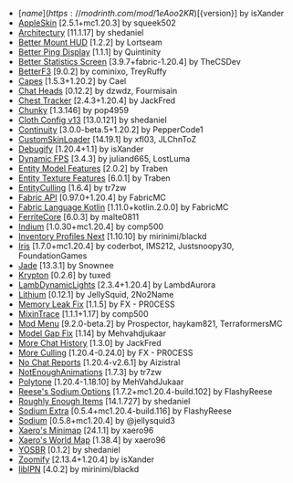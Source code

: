 - [${name}](https://modrinth.com/mod/1eAoo2KR) [${version}] by isXander
- [AppleSkin](https://modrinth.com/mod/EsAfCjCV) [2.5.1+mc1.20.3] by squeek502
- [Architectury](https://modrinth.com/mod/lhGA9TYQ) [11.1.17] by shedaniel
- [Better Mount HUD](https://modrinth.com/mod/kqJFAPU9) [1.2.2] by Lortseam
- [Better Ping Display](https://modrinth.com/mod/MS1ZMyR7) [1.1.1] by Quintinity
- [Better Statistics Screen](https://modrinth.com/mod/n6PXGAoM) [3.9.7+fabric-1.20.4] by TheCSDev
- [BetterF3](https://modrinth.com/mod/8shC1gFX) [9.0.2] by cominixo, TreyRuffy
- [Capes](https://modrinth.com/mod/89Wsn8GD) [1.5.3+1.20.2] by Cael
- [Chat Heads](https://modrinth.com/mod/Wb5oqrBJ) [0.12.2] by dzwdz, Fourmisain
- [Chest Tracker](https://modrinth.com/mod/ni4SrKmq) [2.4.3+1.20.4] by JackFred
- [Chunky](https://modrinth.com/mod/fALzjamp) [1.3.146] by pop4959
- [Cloth Config v13](https://modrinth.com/mod/9s6osm5g) [13.0.121] by shedaniel
- [Continuity](https://modrinth.com/mod/1IjD5062) [3.0.0-beta.5+1.20.2] by PepperCode1
- [CustomSkinLoader](https://modrinth.com/mod/idMHQ4n2) [14.19.1] by xfl03, JLChnToZ
- [Debugify](https://modrinth.com/mod/QwxR6Gcd) [1.20.4+1.1] by isXander
- [Dynamic FPS](https://modrinth.com/mod/LQ3K71Q1) [3.4.3] by juliand665, LostLuma
- [Entity Model Features](https://modrinth.com/mod/4I1XuqiY) [2.0.2] by Traben
- [Entity Texture Features](https://modrinth.com/mod/BVzZfTc1) [6.0.1] by Traben
- [EntityCulling](https://modrinth.com/mod/NNAgCjsB) [1.6.4] by tr7zw
- [Fabric API](https://modrinth.com/mod/P7dR8mSH) [0.97.0+1.20.4] by FabricMC
- [Fabric Language Kotlin](https://modrinth.com/mod/Ha28R6CL) [1.11.0+kotlin.2.0.0] by FabricMC
- [FerriteCore](https://modrinth.com/mod/uXXizFIs) [6.0.3] by malte0811
- [Indium](https://modrinth.com/mod/Orvt0mRa) [1.0.30+mc1.20.4] by comp500
- [Inventory Profiles Next](https://modrinth.com/mod/O7RBXm3n) [1.10.10] by mirinimi/blackd
- [Iris](https://modrinth.com/mod/YL57xq9U) [1.7.0+mc1.20.4] by coderbot, IMS212, Justsnoopy30, FoundationGames
- [Jade](https://modrinth.com/mod/nvQzSEkH) [13.3.1] by Snownee
- [Krypton](https://modrinth.com/mod/fQEb0iXm) [0.2.6] by tuxed
- [LambDynamicLights](https://modrinth.com/mod/yBW8D80W) [2.3.4+1.20.4] by LambdAurora
- [Lithium](https://modrinth.com/mod/gvQqBUqZ) [0.12.1] by JellySquid, 2No2Name
- [Memory Leak Fix](https://modrinth.com/mod/NRjRiSSD) [1.1.5] by FX - PR0CESS
- [MixinTrace](https://modrinth.com/mod/sGmHWmeL) [1.1.1+1.17] by comp500
- [Mod Menu](https://modrinth.com/mod/mOgUt4GM) [9.2.0-beta.2] by Prospector, haykam821, TerraformersMC
- [Model Gap Fix](https://modrinth.com/mod/QdG47OkI) [1.14] by Mehvahdjukaar
- [More Chat History](https://modrinth.com/mod/8qkXwOnk) [1.3.0] by JackFred
- [More Culling](https://modrinth.com/mod/51shyZVL) [1.20.4-0.24.0] by FX - PR0CESS
- [No Chat Reports](https://modrinth.com/mod/qQyHxfxd) [1.20.4-v2.6.1] by Aizistral
- [NotEnoughAnimations](https://modrinth.com/mod/MPCX6s5C) [1.7.3] by tr7zw
- [Polytone](https://modrinth.com/mod/3qAYkBMB) [1.20.4-1.18.10] by MehVahdJukaar
- [Reese's Sodium Options](https://modrinth.com/mod/Bh37bMuy) [1.7.2+mc1.20.4-build.102] by FlashyReese
- [Roughly Enough Items](https://modrinth.com/mod/nfn13YXA) [14.1.727] by shedaniel
- [Sodium Extra](https://modrinth.com/mod/PtjYWJkn) [0.5.4+mc1.20.4-build.116] by FlashyReese
- [Sodium](https://modrinth.com/mod/AANobbMI) [0.5.8+mc1.20.4] by @jellysquid3
- [Xaero's Minimap](https://modrinth.com/mod/1bokaNcj) [24.1.1] by xaero96
- [Xaero's World Map](https://modrinth.com/mod/NcUtCpym) [1.38.4] by xaero96
- [YOSBR](https://modrinth.com/mod/WwbubTsV) [0.1.2] by shedaniel
- [Zoomify](https://modrinth.com/mod/w7ThoJFB) [2.13.4+1.20.4] by isXander
- [libIPN](https://modrinth.com/mod/onSQdWhM) [4.0.2] by mirinimi/blackd
